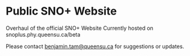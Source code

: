 # Public SNO+ Website
Overhaul of the official SNO+ Website
Currently hosted on snoplus.phy.queensu.ca/beta

Please contact benjamin.tam@queensu.ca for suggestions or updates. 

